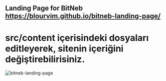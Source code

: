 
## Landing Page for BitNeb https://blourvim.github.io/bitneb-landing-page/
# src/content içerisindeki dosyaları editleyerek, sitenin içeriğini değiştirebilirisiniz.
![bitneb-landing-page](https://user-images.githubusercontent.com/71990861/131775976-50d5f83b-b42a-4f91-87c2-9cfcfb40f36f.png)

